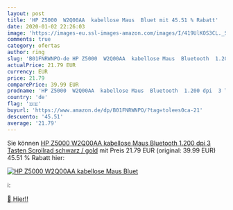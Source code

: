 ```yaml
---
layout: post
title: 'HP Z5000  W2Q00AA  kabellose Maus  Bluet mit 45.51 % Rabatt'
date: 2020-01-02 22:26:03
image: 'https://images-eu.ssl-images-amazon.com/images/I/419UlKOS3CL._SL200_.jpg'
comments: true
category: ofertas
author: ring
slug: 'B01FNRWNPO-de HP Z5000  W2Q00AA  kabellose Maus  Bluetooth  1.200 dpi  3 Tasten  Scrollrad  schwarz / gold'
actualPrice: 21.79 EUR
currency: EUR
price: 21.79
comparePrice: 39.99 EUR
prodname: 'HP Z5000  W2Q00AA  kabellose Maus  Bluetooth  1.200 dpi  3 Tasten  Scrollrad  schwarz / gold'
country: 'de'
flag: '🇩🇪'
buyurl: 'https://www.amazon.de/dp/B01FNRWNPO/?tag=tolees0ca-21'
descuento: '45.51'
average: '21.79'
---
```


Sie können [HP Z5000  W2Q00AA  kabellose Maus  Bluetooth  1.200 dpi  3 Tasten  Scrollrad  schwarz / gold](https://www.amazon.de/dp/B01FNRWNPO/?tag=tolees0ca-21) mit Preis 21.79 EUR (original: 39.99 EUR) 45.51 % Rabatt hier:

[![HP Z5000  W2Q00AA  kabellose Maus  Bluet](https://images-eu.ssl-images-amazon.com/images/I/419UlKOS3CL._SL200_.jpg)](https://www.amazon.de/dp/B01FNRWNPO/?tag=tolees0ca-21)

ℹ️:


[🛒 Hier!!](https://www.amazon.de/dp/B01FNRWNPO/?tag=tolees0ca-21)

